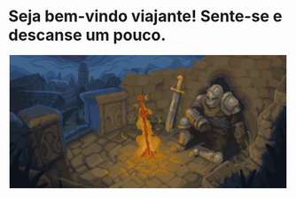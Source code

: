 
# Seja bem-vindo viajante! Sente-se e descanse um pouco.


<p align="center">
  <img src="https://github.com/ViniGusmao-png/ViniGusmao-png/blob/main/dark-souls-bonfire.gif?raw=true" alt="Bonfire" width="500"/>
</p>

